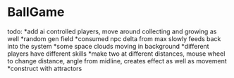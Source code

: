 # BallGame
todo:
*add ai controlled players, move around collecting and growing as well
*random gen field
*consumed npc delta from max slowly feeds back into the system
*some space clouds moving in background
*different players have different skills
*make two at different distances, mouse wheel to  change distance, angle from midline, creates effect
 as well as movement
*construct with attractors
